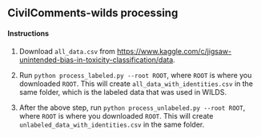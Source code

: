 ## CivilComments-wilds processing

#### Instructions

1. Download `all_data.csv` from https://www.kaggle.com/c/jigsaw-unintended-bias-in-toxicity-classification/data.

2. Run `python process_labeled.py --root ROOT`, where `ROOT` is where you downloaded `ROOT`. This will create `all_data_with_identities.csv` in the same folder, which is the labeled data that was used in WILDS.

3. After the above step, run `python process_unlabeled.py --root ROOT`, where `ROOT` is where you downloaded `ROOT`. This will create `unlabeled_data_with_identities.csv` in the same folder.
